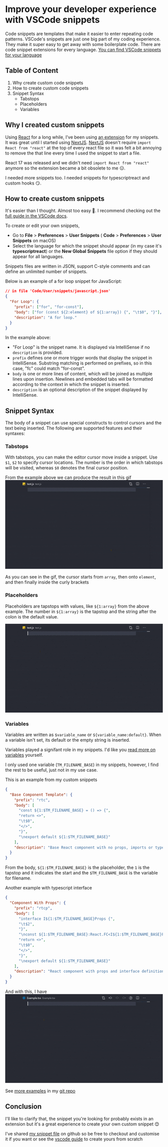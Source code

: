 # Improve your developer experience with VSCode snippets

Code snippets are templates that make it easier to enter repeating code patterns. VSCode's snippets are just one big part of my coding experience. They make it super easy to get away with some boilerplate code. There are code snippet extensions for every language.
[You can find VSCode snippets for your language](https://marketplace.visualstudio.com/search?target=VSCode&category=Snippets&sortBy=Installs)

## Table of Content

1. Why create custom code snippets
2. How to create custom code snippets
3. Snippet Syntax
   - Tabstops
   - Placeholders
   - Variables

## Why I created custom snippets

Using [React](https://reactjs.org) for a long while, I've been using [an extension](https://marketplace.visualstudio.com/items?itemName=dsznajder.es7-react-js-snippets) for my snippets. It was great until I started using [NextJS](https://nextjs.org). [NextJS](https://nextjs.org) doesn't require `import React from "react"` at the top of every react file so it was felt a bit annoying to remove the that line every time I used the snippet to start a file.

React 17 was released and we didn't need `import React from "react"` anymore so the extension became a bit obsolete to me 😑.

I needed more snippets too. I needed snippets for typescriptreact and custom hooks 😏.

## How to create custom snippets

It's easier than I thought. Almost too easy 🤗. I recommend checking out the [full guide in the VSCode docs](https://code.visualstudio.com/docs/editor/userdefinedsnippets).

To create or edit your own snippets,

- Go to **File** > **Preferences** > **User Snippets** ( **Code** > **Preferences** > **User Snippets** on macOS)
- Select the language for which the snippet should appear (in my case it's **typescriptreact**) or the **New Global Snippets** file option if they should appear for all languages.

Snippets files are written in JSON, support C-style comments and can define an unlimited number of snippets.

Below is an example of a for loop snippet for JavaScript:

```json
// in file 'Code/User/snippets/javascript.json'
{
  "For Loop": {
    "prefix": ["for", "for-const"],
    "body": ["for (const ${2:element} of ${1:array}) {", "\t$0", "}"],
    "description": "A for loop."
  }
}
```

In the example above:

- "For Loop" is the snippet name. It is displayed via IntelliSense if no `description` is provided.
- `prefix` defines one or more trigger words that display the snippet in IntelliSense. Substring matching is performed on prefixes, so in this case, "fc" could match "for-const".
- `body` is one or more lines of content, which will be joined as multiple lines upon insertion. Newlines and embedded tabs will be formatted according to the context in which the snippet is inserted.
- `description` is an optional description of the snippet displayed by IntelliSense.

## Snippet Syntax

The body of a snippet can use special constructs to control cursors and the text being inserted. The following are supported features and their syntaxes:

### Tabstops

With tabstops, you can make the editor cursor move inside a snippet. Use `$1`, `$2` to specify cursor locations. The number is the order in which tabstops will be visited, whereas `$0` denotes the final cursor position.

From the example above we can produce the result in this gif
![Tapstop Example](gifs/tapstops.gif)

As you can see in the gif, the cursor starts from `array`, then onto `element`, and then finally inside the curly brackets

### Placeholders

Placeholders are tapstops with values, like `${1:array}` from the above example. The number in `${1:array}` is the tapstop and the string after the colon is the default value.

![Placeholder Example](gifs/placeholder.gif)

### Variables

Variables are written as `$variable_name` or `${variable_name:default}`. When a variable isn't set, its default or the empty string is inserted.

Variables played a signifant role in my snippets. I'd like you [read more on variables](https://code.visualstudio.com/docs/editor/userdefinedsnippets#_variables) yourself.

I only used one variable (`TM_FILENAME_BASE`) in my snippets, however, I find the rest to be useful, just not in my use case.

This is an example from my custom snippets

```json
{
  "Base Component Template": {
    "prefix": "rtc",
    "body": [
      "const ${1:$TM_FILENAME_BASE} = () => {",
      "return <>",
      "\t$0",
      "</>",
      "}",
      "\nexport default ${1:$TM_FILENAME_BASE}"
    ],
    "description": "Base React component with no props, imports or types"
  }
}
```

From the body, `${1:$TM_FILENAME_BASE}` is the placeholder, the `1` is the tapstop and it indicates the start and the `$TM_FILENAME_BASE` is the variable for filename.

Another example with typescript interface

```json
{
  "Component With Props": {
    "prefix": "rtcp",
    "body": [
      "interface I${1:$TM_FILENAME_BASE}Props {",
      "\t$2",
      "}",
      "\nconst ${1:$TM_FILENAME_BASE}:React.FC<I${1:$TM_FILENAME_BASE}Props> = ({$3}) => {",
      "return <>",
      "\t$0",
      "</>",
      "}",
      "\nexport default ${1:$TM_FILENAME_BASE}"
    ],
    "description": "React component with props and interface definition templates"
  }
}
```

And with this, I have
![Example gif](gifs/example.gif)

See [more examples]() in my [git repo]()

## Conclusion

I'll like to clarify that, the snippet you're looking for probably exists in an extension but it's a great experience to create your own custom snippet 😊

I've shared [my snippet file]() on github so be free to checkout and customise it if you want or see the [vscode guide]() to create yours from scratch

